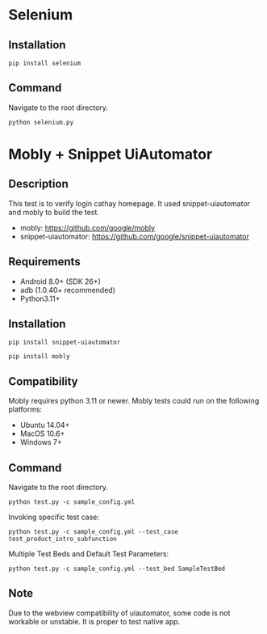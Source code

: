 # Selenium

## Installation
```shell
pip install selenium
```

## Command
Navigate to the root directory.
```shell
python selenium.py
```

# Mobly + Snippet UiAutomator
## Description
This test is to verify login cathay homepage.
It used snippet-uiautomator and mobly to build the test.
-  mobly: https://github.com/google/mobly
-  snippet-uiautomator: https://github.com/google/snippet-uiautomator

## Requirements
-   Android 8.0+ (SDK 26+)
-   adb (1.0.40+ recommended)
-   Python3.11+

## Installation
```shell
pip install snippet-uiautomator
```
```shell
pip install mobly
```

## Compatibility
Mobly requires python 3.11 or newer.
Mobly tests could run on the following platforms:
-   Ubuntu 14.04+
-   MacOS 10.6+
-   Windows 7+

## Command
Navigate to the root directory.
```shell
python test.py -c sample_config.yml
```
Invoking specific test case:
```shell
python test.py -c sample_config.yml --test_case test_product_intro_subfunction
```
Multiple Test Beds and Default Test Parameters:
```shell
python test.py -c sample_config.yml --test_bed SampleTestBed
```

## Note
Due to the webview compatibility of uiautomator, some code is not workable or unstable.
It is proper to test native app.
